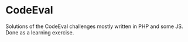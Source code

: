 # CodeEval
Solutions of the CodeEval challenges mostly written in PHP and some JS. Done as a learning exercise.
